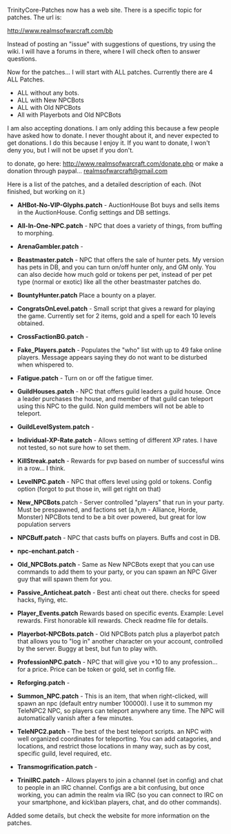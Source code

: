 TrinityCore-Patches now has a web site. There is a specific topic for patches. The url is:

http://www.realmsofwarcraft.com/bb

Instead of posting an "issue" with suggestions of questions, try using the wiki. I will have a forums in there, where I will check often to answer questions.

Now for the patches...
I will start with ALL patches. Currently there are 4 ALL Patches.

* ALL without any bots.
* ALL with New NPCBots
* ALL with Old NPCBots
* All with Playerbots and Old NPCBots

I am also accepting donations. I am only adding this because a few people have asked how to donate. I never
thought about it, and never expected to get donations. I do this because I enjoy it. If you want to donate,
I won't deny you, but I will not be upset if you don't.

to donate, go here: http://www.realmsofwarcraft.com/donate.php or make a donation through paypal... realmsofwarcraft@gmail.com

Here is a list of the patches, and a detailed description of each. (Not finished, but working on it.)

* **AHBot-No-VIP-Glyphs.patch** - 
  AuctionHouse Bot buys and sells items in the AuctionHouse. Config settings and DB settings.

* **All-In-One-NPC.patch** - 
  NPC that does a variety of things, from buffing to morphing.

* **ArenaGambler.patch** - 
* **Beastmaster.patch** - 
  NPC that offers the sale of hunter pets. My version has pets in DB, and you can turn on/off hunter only, and GM only. You can also decide how much gold or tokens per pet, instead of per pet type (normal or exotic) like all the other beastmaster patches do.

* **BountyHunter.patch**
  Place a bounty on a player.

* **CongratsOnLevel.patch** - 
  Small script that gives a reward for playing the game. Currently set for 2 items, gold and a spell for each 10 levels obtained.

* **CrossFactionBG.patch** - 
* **Fake_Players.patch** - 
  Populates the "who" list with up to 49 fake online players. Message appears saying they do not want to be disturbed when whispered to.

* **Fatigue.patch** - 
  Turn on or off the fatigue timer.

* **GuildHouses.patch** - 
  NPC that offers guild leaders a guild house. Once a leader purchases the house, and member of that guild can teleport using this NPC to the guild. Non guild members will not be able to teleport.

* **GuildLevelSystem.patch** - 
* **Individual-XP-Rate.patch** - 
  Allows setting of different XP rates. I have not tested, so not sure how to set them.
* **KillStreak.patch** - 
  Rewards for pvp based on number of successful wins in a row... I think.
* **LevelNPC.patch** - 
  NPC that offers level using gold or tokens. Config option (forgot to put those in, will get right on that)
* **New_NPCBots**.patch - 
  Server controlled "players" that run in your party. Must be prespawned, and factions set (a,h,m - Alliance, Horde, Monster) NPCBots tend to be a bit over powered, but great for low population servers

* **NPCBuff.patch** - 
  NPC that casts buffs on players. Buffs and cost in DB.

* **npc-enchant.patch** - 
* **Old_NPCBots.patch** - 
  Same as New NPCBots exept that you can use commands to add them to your party, or you can spawn an NPC Giver guy that will spawn them for you.

* **Passive_Anticheat.patch** - 
  Best anti cheat out there. checks for speed hacks, flying, etc.

* **Player_Events.patch**
  Rewards based on specific events. Example: Level rewards. First honorable kill rewards. Check readme file for details.

* **Playerbot-NPCBots.patch** - 
  Old NPCBots patch plus a playerbot patch that allows you to "log in" another character on your account, controlled by the server. Buggy at best, but fun to play with.

* **ProfessionNPC.patch** - 
  NPC that will give you +10 to any profession... for a price. Price can be token or gold, set in config file.

* **Reforging.patch** - 
* **Summon_NPC.patch** -
  This is an item, that when right-clicked, will spawn an npc (default entry number 100000). I use it to summon my TeleNPC2 NPC, so players can teleport anywhere any time. The NPC will automatically vanish after a few minutes.
 
* **TeleNPC2.patch** - 
  The best of the best teleport scripts. an NPC with well organized coordinates for teleporting. You can add catagories, and locations, and restrict those locations in many way, such as by cost, specific guild, level required, etc.

* **Transmogrification.patch** - 
* **TriniIRC.patch** - 
  Allows players to join a channel (set in config) and chat to people in an IRC channel. Configs are a bit confusing, but once working, you can admin the realm via IRC (so you can connect to IRC on your smartphone, and kick\ban players, chat, and do other commands).

Added some details, but check the website for more information on the patches.